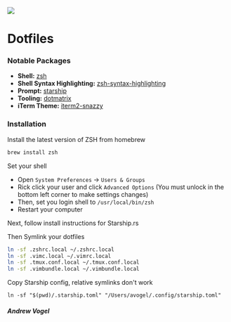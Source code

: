 ![](https://cnet1.cbsistatic.com/img/-r7adjMKEoTeUc3E54Bp6AOBxLk=/1600x900/2017/10/16/89b1c377-e514-4428-9221-c4493d07b509/matrix-code.jpg)

Dotfiles
===

### Notable Packages

* **Shell:** [zsh](https://formulae.brew.sh/formula/zsh)
* **Shell Syntax Highlighting:** [zsh-syntax-highlighting](https://github.com/zsh-users/zsh-syntax-highlighting)
* **Prompt:** [starship](https://starship.rs)
* **Tooling:** [dotmatrix](https://github.com/hashrocket/dotmatrix)
* **iTerm Theme:** [iterm2-snazzy](https://github.com/sindresorhus/iterm2-snazzy)


### Installation

Install the latest version of ZSH from homebrew

```sh
brew install zsh
```

Set your shell

* Open `System Preferences` -> `Users & Groups`
* Rick click your user and click `Advanced Options` (You must unlock in the bottom left corner to make settings changes)
* Then, set you login shell to `/usr/local/bin/zsh`
* Restart your computer

Next, follow install instructions for Starship.rs

Then Symlink your dotfiles

```sh
ln -sf .zshrc.local ~/.zshrc.local
ln -sf .vimc.local ~/.vimrc.local
ln -sf .tmux.conf.local ~/.tmux.conf.local
ln -sf .vimbundle.local ~/.vimbundle.local
```

Copy Starship config, relative symlinks don't work

```
ln -sf "$(pwd)/.starship.toml" "/Users/avogel/.config/starship.toml"
```



##### Andrew Vogel
